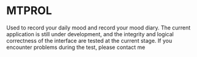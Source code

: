 # MTPROL
Used to record your daily mood and record your mood diary. The current application is still under development, and the integrity and logical correctness of the interface are tested at the current stage. If you encounter problems during the test, please contact me
